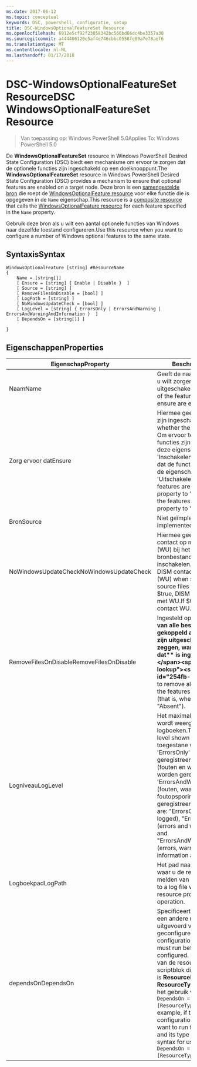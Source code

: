 ```yaml
---
ms.date: 2017-06-12
ms.topic: conceptual
keywords: DSC, powershell, configuratie, setup
title: DSC-WindowsOptionalFeatureSet Resource
ms.openlocfilehash: 6912e5cf92f23058342bc566bd66dc4be3357a30
ms.sourcegitcommit: a444406120e5af4e746cbbc0558fe89a7e78aef6
ms.translationtype: MT
ms.contentlocale: nl-NL
ms.lasthandoff: 01/17/2018
---
```

# <a name="dsc-windowsoptionalfeatureset-resource"></a><span data-ttu-id="254fb-103">DSC-WindowsOptionalFeatureSet Resource</span><span class="sxs-lookup"><span data-stu-id="254fb-103">DSC WindowsOptionalFeatureSet Resource</span></span>

> <span data-ttu-id="254fb-104">Van toepassing op: Windows PowerShell 5.0</span><span class="sxs-lookup"><span data-stu-id="254fb-104">Applies To: Windows PowerShell 5.0</span></span>

<span data-ttu-id="254fb-105">De **WindowsOptionalFeatureSet** resource in Windows PowerShell Desired State Configuration (DSC) biedt een mechanisme om ervoor te zorgen dat de optionele functies zijn ingeschakeld op een doelknooppunt.</span><span class="sxs-lookup"><span data-stu-id="254fb-105">The **WindowsOptionalFeatureSet** resource in Windows PowerShell Desired State Configuration (DSC) provides a mechanism to ensure that optional features are enabled on a target node.</span></span> <span data-ttu-id="254fb-106">Deze bron is een [samengestelde bron](authoringResourceComposite.md) die roept de [WindowsOptionalFeature resource](windowsOptionalFeatureResource.md) voor elke functie die is opgegeven in de `Name` eigenschap.</span><span class="sxs-lookup"><span data-stu-id="254fb-106">This resource is a [composite resource](authoringResourceComposite.md) that calls the [WindowsOptionalFeature resource](windowsOptionalFeatureResource.md) for each feature specified in the `Name` property.</span></span>

<span data-ttu-id="254fb-107">Gebruik deze bron als u wilt een aantal optionele functies van Windows naar dezelfde toestand configureren.</span><span class="sxs-lookup"><span data-stu-id="254fb-107">Use this resource when you want to configure a number of Windows optional features to the same state.</span></span>

## <a name="syntax"></a><span data-ttu-id="254fb-108">Syntaxis</span><span class="sxs-lookup"><span data-stu-id="254fb-108">Syntax</span></span>

```
WindowsOptionalFeature [string] #ResourceName
{
    Name = [string[]]
    [ Ensure = [string] { Enable | Disable }  ]
    [ Source = [string] ] 
    [ RemoveFilesOnDisable = [bool] ]  
    [ LogPath = [string] ]
    [ NoWindowsUpdateCheck = [bool] ]
    [ LogLevel = [string] { ErrorsOnly | ErrorsAndWarning | ErrorsAndWarningAndInformation }  ]
    [ DependsOn = [string[]] ]
    
}
```

## <a name="properties"></a><span data-ttu-id="254fb-109">Eigenschappen</span><span class="sxs-lookup"><span data-stu-id="254fb-109">Properties</span></span>

|  <span data-ttu-id="254fb-110">Eigenschap</span><span class="sxs-lookup"><span data-stu-id="254fb-110">Property</span></span>  |  <span data-ttu-id="254fb-111">Beschrijving</span><span class="sxs-lookup"><span data-stu-id="254fb-111">Description</span></span>   | 
|---|---| 
| <span data-ttu-id="254fb-112">Naam</span><span class="sxs-lookup"><span data-stu-id="254fb-112">Name</span></span>| <span data-ttu-id="254fb-113">Geeft de naam van de functies die u wilt zorgen zijn ingeschakeld of uitgeschakeld.</span><span class="sxs-lookup"><span data-stu-id="254fb-113">Indicates the name of the features that you want to ensure are enabled or disabled.</span></span>| 
| <span data-ttu-id="254fb-114">Zorg ervoor dat</span><span class="sxs-lookup"><span data-stu-id="254fb-114">Ensure</span></span>| <span data-ttu-id="254fb-115">Hiermee geeft u op of de functies zijn ingeschakeld.</span><span class="sxs-lookup"><span data-stu-id="254fb-115">Specifies whether the features are enabled.</span></span> <span data-ttu-id="254fb-116">Om ervoor te zorgen dat de functies zijn ingeschakeld, stel deze eigenschap in op 'Inschakelen' om ervoor te zorgen dat de functies zijn uitgeschakeld, de eigenschap instellen op 'Uitschakelen'.</span><span class="sxs-lookup"><span data-stu-id="254fb-116">To ensure that the features are enabled, set this property to "Enable" To ensure that the features are disabled, set the property to "Disable".</span></span>|
| <span data-ttu-id="254fb-117">Bron</span><span class="sxs-lookup"><span data-stu-id="254fb-117">Source</span></span>| <span data-ttu-id="254fb-118">Niet geïmplementeerd.</span><span class="sxs-lookup"><span data-stu-id="254fb-118">Not implemented.</span></span>|
| <span data-ttu-id="254fb-119">NoWindowsUpdateCheck</span><span class="sxs-lookup"><span data-stu-id="254fb-119">NoWindowsUpdateCheck</span></span>| <span data-ttu-id="254fb-120">Hiermee geeft u op of DISM neemt contact op met Windows Update (WU) bij het zoeken naar de bronbestanden voor de functies inschakelen.</span><span class="sxs-lookup"><span data-stu-id="254fb-120">Specifies whether DISM contacts Windows Update (WU) when searching for the source files to enable features.</span></span> <span data-ttu-id="254fb-121">Als $true, DISM niet contact opneemt met WU.</span><span class="sxs-lookup"><span data-stu-id="254fb-121">If $true, DISM does not contact WU.</span></span>|
| <span data-ttu-id="254fb-122">RemoveFilesOnDisable</span><span class="sxs-lookup"><span data-stu-id="254fb-122">RemoveFilesOnDisable</span></span>| <span data-ttu-id="254fb-123">Ingesteld op **$true** verwijderen van alle bestanden die zijn gekoppeld aan de functies als ze zijn uitgeschakeld (dat wil zeggen, wanneer **Zorg ervoor dat** is ingesteld op 'Afwezig').</span><span class="sxs-lookup"><span data-stu-id="254fb-123">Set to **$true** to remove all files associated with the features when they are disabled (that is, when **Ensure** is set to "Absent").</span></span>|
| <span data-ttu-id="254fb-124">Logniveau</span><span class="sxs-lookup"><span data-stu-id="254fb-124">LogLevel</span></span>| <span data-ttu-id="254fb-125">Het maximale uitvoerniveau op die wordt weergegeven in de logboeken.</span><span class="sxs-lookup"><span data-stu-id="254fb-125">The maximum output level shown in the logs.</span></span> <span data-ttu-id="254fb-126">De toegestane waarden zijn: 'ErrorsOnly' (alleen fouten worden geregistreerd), 'ErrorsAndWarning' (fouten en waarschuwingen worden geregistreerd), en 'ErrorsAndWarningAndInformation' (fouten, waarschuwingen en foutopsporingsinformatie worden geregistreerd).</span><span class="sxs-lookup"><span data-stu-id="254fb-126">The accepted values are: "ErrorsOnly" (only errors are logged), "ErrorsAndWarning" (errors and warnings are logged), and "ErrorsAndWarningAndInformation" (errors, warnings, and debug information are logged).</span></span>|
| <span data-ttu-id="254fb-127">Logboekpad</span><span class="sxs-lookup"><span data-stu-id="254fb-127">LogPath</span></span>| <span data-ttu-id="254fb-128">Het pad naar een logboekbestand waar u de resourceprovider aan te melden van de bewerking.</span><span class="sxs-lookup"><span data-stu-id="254fb-128">The path to a log file where you want the resource provider to log the operation.</span></span>| 
| <span data-ttu-id="254fb-129">dependsOn</span><span class="sxs-lookup"><span data-stu-id="254fb-129">DependsOn</span></span>| <span data-ttu-id="254fb-130">Specificeert dat de configuratie van een andere resource moet worden uitgevoerd voordat deze bron is geconfigureerd.</span><span class="sxs-lookup"><span data-stu-id="254fb-130">Specifies that the configuration of another resource must run before this resource is configured.</span></span> <span data-ttu-id="254fb-131">Bijvoorbeeld, als de ID van de resourceconfiguratie scriptblok die u wilt uitvoeren eerst is __ResourceName__ en het type __ResourceType__, de syntaxis voor het gebruik van deze eigenschap is `DependsOn = "[ResourceType]ResourceName"`.</span><span class="sxs-lookup"><span data-stu-id="254fb-131">For example, if the ID of the resource configuration script block that you want to run first is __ResourceName__ and its type is __ResourceType__, the syntax for using this property is `DependsOn = "[ResourceType]ResourceName"`.</span></span>| 
 



